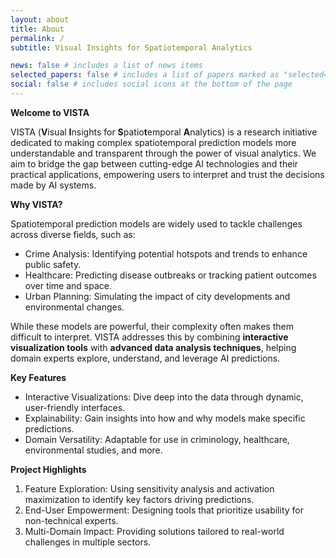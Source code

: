 ```yaml
---
layout: about
title: About
permalink: /
subtitle: Visual Insights for Spatiotemporal Analytics

news: false # includes a list of news items
selected_papers: false # includes a list of papers marked as "selected={true}"
social: false # includes social icons at the bottom of the page
---
```


**Welcome to VISTA**

VISTA (**V**isual **I**nsights for **S**patio**t**emporal **A**nalytics) is a research initiative dedicated to making complex spatiotemporal prediction models more understandable and transparent through the power of visual analytics. We aim to bridge the gap between cutting-edge AI technologies and their practical applications, empowering users to interpret and trust the decisions made by AI systems.


**Why VISTA?**

Spatiotemporal prediction models are widely used to tackle challenges across diverse fields, such as:
- Crime Analysis: Identifying potential hotspots and trends to enhance public safety.
- Healthcare: Predicting disease outbreaks or tracking patient outcomes over time and space.
- Urban Planning: Simulating the impact of city developments and environmental changes.
  
While these models are powerful, their complexity often makes them difficult to interpret. VISTA addresses this by combining **interactive visualization tools** with **advanced data analysis techniques**, helping domain experts explore, understand, and leverage AI predictions.

**Key Features**

- Interactive Visualizations: Dive deep into the data through dynamic, user-friendly interfaces.
- Explainability: Gain insights into how and why models make specific predictions.
- Domain Versatility: Adaptable for use in criminology, healthcare, environmental studies, and more.

**Project Highlights**

1. Feature Exploration: Using sensitivity analysis and activation maximization to identify key factors driving predictions.
2. End-User Empowerment: Designing tools that prioritize usability for non-technical experts.
3. Multi-Domain Impact: Providing solutions tailored to real-world challenges in multiple sectors. 
